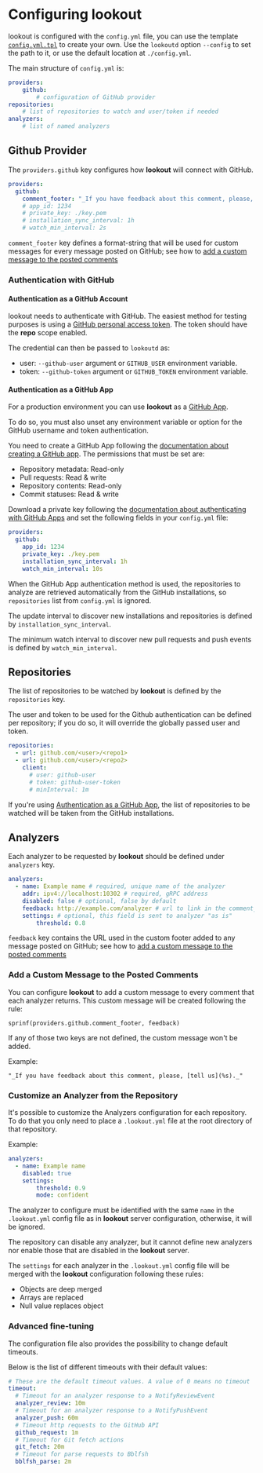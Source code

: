 # Configuring lookout

lookout is configured with the `config.yml` file, you can use the template [`config.yml.tpl`](../config.yml.tpl) to create your own. Use the `lookoutd` option `--config` to set the path to it, or use the default location at `./config.yml`.

The main structure of `config.yml` is:

```yml
providers:
    github:
        # configuration of GitHub provider
repositories:
    # list of repositories to watch and user/token if needed
analyzers:
    # list of named analyzers
```


## Github Provider

The `providers.github` key configures how **lookout** will connect with GitHub. 

```yml
providers:
  github:
    comment_footer: "_If you have feedback about this comment, please, [tell us](%s)._"
    # app_id: 1234
    # private_key: ./key.pem
    # installation_sync_interval: 1h
    # watch_min_interval: 2s
```

`comment_footer` key defines a format-string that will be used for custom messages for every message posted on GitHub; see how to [add a custom message to the posted comments](#custom-footer)

<a id=basic-auth></a>
### Authentication with GitHub

#### Authentication as a GitHub Account

lookout needs to authenticate with GitHub. The easiest method for testing purposes is using a [GitHub personal access token](https://help.github.com/articles/creating-a-personal-access-token-for-the-command-line/). The token should have the **repo** scope enabled.

The credential can then be passed to `lookoutd` as:

- user: `--github-user` argument or `GITHUB_USER` environment variable.
- token: `--github-token` argument or `GITHUB_TOKEN` environment variable.

<a id=github-app></a>
#### Authentication as a GitHub App

For a production environment you can use **lookout** as a [GitHub App](https://developer.github.com/apps/about-apps/).

To do so, you must also unset any environment variable or option for the GitHub username and token authentication.

You need to create a GitHub App following the [documentation about creating a GitHub app](https://developer.github.com/apps/building-github-apps/creating-a-github-app/). The permissions that must be set are:

- Repository metadata: Read-only
- Pull requests: Read & write
- Repository contents: Read-only
- Commit statuses: Read & write

Download a private key following the [documentation about authenticating with GitHub Apps](https://developer.github.com/apps/building-github-apps/authenticating-with-github-apps/) and set the following fields in your `config.yml` file:

```yml
providers:
  github:
    app_id: 1234
    private_key: ./key.pem
    installation_sync_interval: 1h
    watch_min_interval: 10s
```

When the GitHub App authentication method is used, the repositories to analyze are retrieved automatically from the GitHub installations, so `repositories` list from `config.yml` is ignored.

The update interval to discover new installations and repositories is defined by `installation_sync_interval`.

The minimum watch interval to discover new pull requests and push events is defined by `watch_min_interval`.

## Repositories

The list of repositories to be watched by **lookout** is defined by the `repositories` key.

The user and token to be used for the Github authentication can be defined per repository; if you do so, it will override the globally passed user and token.

```yml
repositories:
  - url: github.com/<user>/<repo1>
  - url: github.com/<user>/<repo2>
    client:
      # user: github-user
      # token: github-user-token
      # minInterval: 1m
```

If you're using [Authentication as a GitHub App](#github-app), the list of repositories to be watched will be taken from the GitHub installations.

## Analyzers

Each analyzer to be requested by **lookout** should be defined under `analyzers` key.

```yml
analyzers:
  - name: Example name # required, unique name of the analyzer
    addr: ipv4://localhost:10302 # required, gRPC address
    disabled: false # optional, false by default
    feedback: http://example.com/analyzer # url to link in the comment_footer
    settings: # optional, this field is sent to analyzer "as is"
        threshold: 0.8
```

`feedback` key contains the URL used in the custom footer added to any message posted on GitHub; see how to [add a custom message to the posted comments](#custom-footer)

<a id=custom-footer></a>
### Add a Custom Message to the Posted Comments

You can configure **lookout** to add a custom message to every comment that each analyzer returns. This custom message will be created following the rule:
```
sprinf(providers.github.comment_footer, feedback)
```
If any of those two keys are not defined, the custom message won't be added.

Example:
```text
"_If you have feedback about this comment, please, [tell us](%s)._"
```

### Customize an Analyzer from the Repository

It's possible to customize the Analyzers configuration for each repository. To do that you only need to place a `.lookout.yml` file at the root directory of that repository.

Example:
```yml
analyzers:
  - name: Example name
    disabled: true
    settings:
        threshold: 0.9
        mode: confident
```

The analyzer to configure must be identified with the same `name` in the `.lookout.yml` config file as in **lookout** server configuration, otherwise, it will be ignored.

The repository can disable any analyzer, but it cannot define new analyzers nor enable those that are disabled in the **lookout** server.

The `settings` for each analyzer in the `.lookout.yml` config file will be merged with the **lookout** configuration following these rules:

- Objects are deep merged
- Arrays are replaced
- Null value replaces object

### Advanced fine-tuning

The configuration file also provides the possibility to change default timeouts.

Below is the list of different timeouts with their default values:

```yaml
# These are the default timeout values. A value of 0 means no timeout
timeout:
  # Timeout for an analyzer response to a NotifyReviewEvent
  analyzer_review: 10m
  # Timeout for an analyzer response to a NotifyPushEvent
  analyzer_push: 60m
  # Timeout http requests to the GitHub API
  github_request: 1m
  # Timeout for Git fetch actions
  git_fetch: 20m
  # Timeout for parse requests to Bblfsh
  bblfsh_parse: 2m
```
